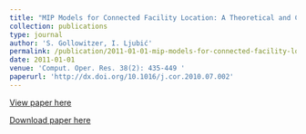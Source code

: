 ```yaml
---
title: "MIP Models for Connected Facility Location: A Theoretical and Computational Study"
collection: publications
type: journal
author: 'S. Gollowitzer, I. Ljubić'
permalink: /publication/2011-01-01-mip-models-for-connected-facility-location:-a-theoretical-and-computational-study
date: 2011-01-01
venue: 'Comput. Oper. Res. 38(2): 435-449 '
paperurl: 'http://dx.doi.org/10.1016/j.cor.2010.07.002'
---
```

[View paper here](http://dx.doi.org/10.1016/j.cor.2010.07.002)

[Download paper here]({{site.url}}/docs/publications/ConFL.pdf)
